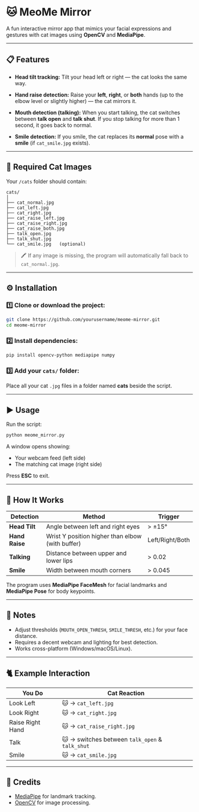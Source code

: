 # 🐱 MeoMe Mirror

A fun interactive mirror app that mimics your facial expressions and gestures with cat images using **OpenCV** and **MediaPipe**.

---

## 📋 Features

* **Head tilt tracking:**
  Tilt your head left or right — the cat looks the same way.

* **Hand raise detection:**
  Raise your **left**, **right**, or **both** hands (up to the elbow level or slightly higher) — the cat mirrors it.

* **Mouth detection (talking):**
  When you start talking, the cat switches between **talk open** and **talk shut**.
  If you stop talking for more than 1 second, it goes back to normal.

* **Smile detection:**
  If you smile, the cat replaces its **normal** pose with a **smile** (if `cat_smile.jpg` exists).

---

## 🐾 Required Cat Images

Your `/cats` folder should contain:

```
cats/
│
├── cat_normal.jpg
├── cat_left.jpg
├── cat_right.jpg
├── cat_raise_left.jpg
├── cat_raise_right.jpg
├── cat_raise_both.jpg
├── talk_open.jpg
├── talk_shut.jpg
└── cat_smile.jpg   (optional)
```

> 🖍️ If any image is missing, the program will automatically fall back to `cat_normal.jpg`.

---

## ⚙️ Installation

### 1️⃣ Clone or download the project:

```bash
git clone https://github.com/yourusername/meome-mirror.git
cd meome-mirror
```

### 2️⃣ Install dependencies:

```bash
pip install opencv-python mediapipe numpy
```

### 3️⃣ Add your `cats/` folder:

Place all your cat `.jpg` files in a folder named **cats** beside the script.

---

## ▶️ Usage

Run the script:

```bash
python meome_mirror.py
```

A window opens showing:

* Your webcam feed (left side)
* The matching cat image (right side)

Press **ESC** to exit.

---

## 🧠 How It Works

| Detection      | Method                                           | Trigger         |
| -------------- | ------------------------------------------------ | --------------- |
| **Head Tilt**  | Angle between left and right eyes                | > ±15°          |
| **Hand Raise** | Wrist Y position higher than elbow (with buffer) | Left/Right/Both |
| **Talking**    | Distance between upper and lower lips            | > 0.02          |
| **Smile**      | Width between mouth corners                      | > 0.045         |

The program uses **MediaPipe FaceMesh** for facial landmarks and **MediaPipe Pose** for body keypoints.

---

## 🧪 Notes

* Adjust thresholds (`MOUTH_OPEN_THRESH`, `SMILE_THRESH`, etc.) for your face distance.
* Requires a decent webcam and lighting for best detection.
* Works cross-platform (Windows/macOS/Linux).

---

## 🐈 Example Interaction

| You Do           | Cat Reaction                                    |
| ---------------- | ----------------------------------------------- |
| Look Left        | 🐱 → `cat_left.jpg`                             |
| Look Right       | 🐱 → `cat_right.jpg`                            |
| Raise Right Hand | 🐱 → `cat_raise_right.jpg`                      |
| Talk             | 🐱 → switches between `talk_open` & `talk_shut` |
| Smile            | 🐱 → `cat_smile.jpg`                            |

---

## 🦩 Credits

* [MediaPipe](https://github.com/google/mediapipe) for landmark tracking.
* [OpenCV](https://opencv.org/) for image processing.
